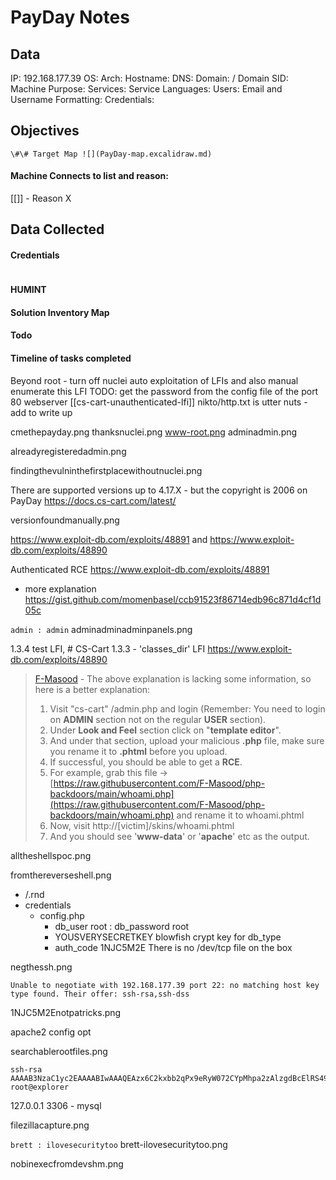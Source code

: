 # PayDay Notes

## Data 

IP: 192.168.177.39
OS:
Arch:
Hostname:
DNS:
Domain:  / Domain SID:
Machine Purpose: 
Services:
Service Languages:
Users:
Email and Username Formatting:
Credentials:

## Objectives

`\#\# Target Map ![](PayDay-map.excalidraw.md)`

#### Machine Connects to list and reason:

[[]] - Reason X

## Data Collected

#### Credentials
```
```

#### HUMINT


#### Solution Inventory Map


#### Todo 


#### Timeline of tasks completed


Beyond root - turn off nuclei auto exploitation of LFIs and also manual enumerate this LFI
TODO: get the password from the config file of the port 80 webserver
[[cs-cart-unauthenticated-lfi]]
nikto/http.txt is utter nuts - add to write up

cmethepayday.png
thanksnuclei.png
www-root.png
adminadmin.png

alreadyregisteredadmin.png

findingthevulninthefirstplacewithoutnuclei.png

There are supported versions up to 4.17.X - but the copyright is 2006 on PayDay
https://docs.cs-cart.com/latest/

versionfoundmanually.png


https://www.exploit-db.com/exploits/48891 and https://www.exploit-db.com/exploits/48890

Authenticated RCE
https://www.exploit-db.com/exploits/48891
- more explanation https://gist.github.com/momenbasel/ccb91523f86714edb96c871d4cf1d05c

`admin : admin`
adminadminadminpanels.png


1.3.4 test LFI, # CS-Cart 1.3.3 - 'classes_dir' LFI
https://www.exploit-db.com/exploits/48890

> [F-Masood](https://gist.github.com/F-Masood) - The above explanation is lacking some information, so here is a better explanation:
> 1. Visit "cs-cart" /admin.php and login (Remember: You need to login on **ADMIN** section not on the regular **USER** section).
> 2. Under **Look and Feel** section click on "**template editor**".
> 3. And under that section, upload your malicious **.php** file, make sure you rename it to **.phtml** before you upload.
> 4. If successful, you should be able to get a **RCE**.
> 5. For example, grab this file -> [https://raw.githubusercontent.com/F-Masood/php-backdoors/main/whoami.php](https://raw.githubusercontent.com/F-Masood/php-backdoors/main/whoami.php) and rename it to whoami.phtml
> 6. Now, visit http://[victim]/skins/whoami.phtml
> 7. And you should see '**www-data**' or '**apache**' etc as the output.

alltheshellspoc.png

fromthereverseshell.png

- /.rnd  
- credentials 
	- config.php
		- db_user root : db_password root
		- YOUSVERYSECRETKEY blowfish crypt key for db_type
		- auth_code 1NJC5M2E 
There  is no /dev/tcp file on the box

negthessh.png
```
Unable to negotiate with 192.168.177.39 port 22: no matching host key type found. Their offer: ssh-rsa,ssh-dss
```

1NJC5M2Enotpatricks.png

apache2 config
opt

searchablerootfiles.png


```
ssh-rsa AAAAB3NzaC1yc2EAAAABIwAAAQEAzx6C2kxbb2qPx9eRyW072CYpMhpa2zAlzgdBcElRS49cvTJlDcjqvC8DlpZL9FplzcfpCmD2xisb0VdHUtG2iteYQG5WaxUEeHd4t9XRqA9zCU3QjKq4jIDoT1A54HYLoEBk/jTxjUbaczfoFSgcZEOivBIZEM6usJW4gDgbpok1UoxHfmn7rRs43rgBKxKMpFZyp0+MsDlvKMZUie6F0mY60E2YSlwoyLAJKi0q1/oWB5Kmd3YtP20LIsVqvmbX7zcMXwXgztff0Wxj1dps0x6i1StYx1l14sU84comlceyZjzeYpqMoL+4OtWt4goqTqpiQasnXfv2vhNvCQXQaQ== root@explorer
```

127.0.0.1 3306 - mysql

filezillacapture.png

`brett : ilovesecuritytoo`
brett-ilovesecuritytoo.png

nobinexecfromdevshm.png